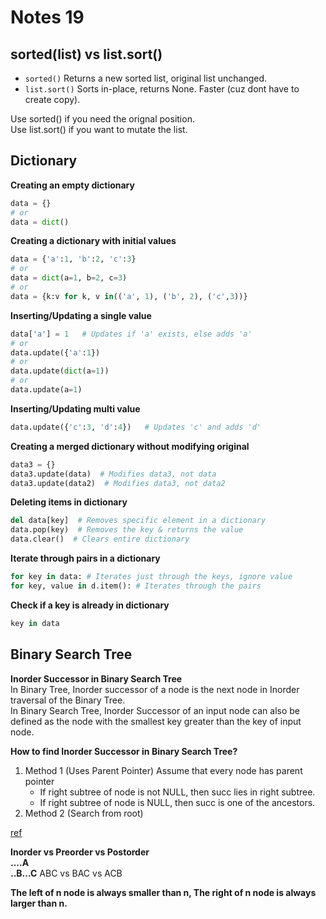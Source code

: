 # Notes 19

## sorted(list) vs list.sort()  
* `sorted()` Returns a new sorted list, original list unchanged.
* `list.sort()` Sorts in-place, returns None. Faster (cuz dont have to create copy).  

Use sorted() if you need the orignal position.  
Use list.sort() if you want to mutate the list.

## Dictionary
**Creating an empty dictionary**
```python 
data = {} 
# or 
data = dict()
```
**Creating a dictionary with initial values**
```python
data = {'a':1, 'b':2, 'c':3}
# or
data = dict(a=1, b=2, c=3)
# or
data = {k:v for k, v in(('a', 1), ('b', 2), ('c',3))}
```
    
**Inserting/Updating a single value**
```python
data['a'] = 1   # Updates if 'a' exists, else adds 'a'
# or
data.update({'a':1})
# or
data.update(dict(a=1))
# or
data.update(a=1)
```
    
**Inserting/Updating multi value**
```python
data.update({'c':3, 'd':4})   # Updates 'c' and adds 'd'
```

**Creating a merged dictionary without modifying original**
```python
data3 = {}
data3.update(data)  # Modifies data3, not data
data3.update(data2)  # Modifies data3, not data2
```

**Deleting items in dictionary**
```python
del data[key]  # Removes specific element in a dictionary
data.pop(key)  # Removes the key & returns the value
data.clear()  # Clears entire dictionary
```

**Iterate through pairs in a dictionary**
```python
for key in data: # Iterates just through the keys, ignore value
for key, value in d.item(): # Iterates through the pairs
```

**Check if a key is already in dictionary**
```python
key in data
```

 
## Binary Search Tree
**Inorder Successor in Binary Search Tree**  
In Binary Tree, Inorder successor of a node is the next node in Inorder traversal of the Binary Tree.  
In Binary Search Tree, Inorder Successor of an input node can also be defined as the node with the smallest key greater than the key of input node.
    
**How to find Inorder Successor in Binary Search Tree?**  
1. Method 1 (Uses Parent Pointer)
    Assume that every node has parent pointer
    - If right subtree of node is not NULL, then succ lies in right subtree.
    - If right subtree of node is NULL, then succ is one of the ancestors.
2. Method 2 (Search from root)

[ref](https://www.geeksforgeeks.org/inorder-successor-in-binary-search-tree/)

**Inorder vs Preorder vs Postorder**  
**....A  
..B...C**
ABC vs BAC vs ACB

**The left of n node is always smaller than n, The right of n node is always larger than n.**




